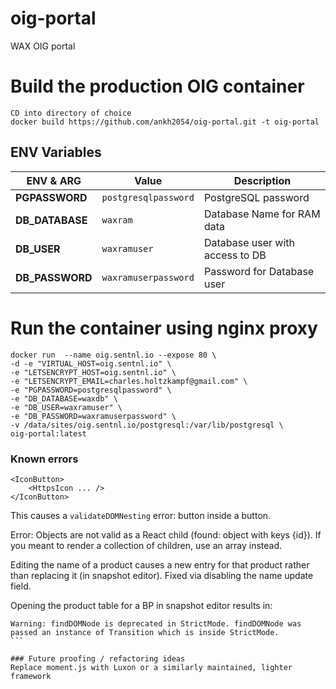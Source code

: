 # oig-portal
WAX OIG portal


# Build the production OIG container
```
CD into directory of choice
docker build https://github.com/ankh2054/oig-portal.git -t oig-portal 

```


## ENV Variables

|ENV & ARG                 |Value                          |Description                                   |
|--------------------------|---------------------------------------|--------------------------------------|
|**PGPASSWORD**            |`postgresqlpassword`                   | PostgreSQL password                  |
|**DB_DATABASE**           |`waxram`                               | Database Name for RAM data           |
|**DB_USER**               |`waxramuser`                           | Database user with access to DB      |
|**DB_PASSWORD**           |`waxramuserpassword`                   | Password for Database user       	  |




# Run the container using nginx proxy

```
docker run  --name oig.sentnl.io --expose 80 \
-d -e "VIRTUAL_HOST=oig.sentnl.io" \
-e "LETSENCRYPT_HOST=oig.sentnl.io" \
-e "LETSENCRYPT_EMAIL=charles.holtzkampf@gmail.com" \
-e "PGPASSWORD=postgresqlpassword" \
-e "DB_DATABASE=waxdb" \
-e "DB_USER=waxramuser" \
-e "DB_PASSWORD=waxramuserpassword" \
-v /data/sites/oig.sentnl.io/postgresql:/var/lib/postgresql \
oig-portal:latest
```


### Known errors
````
<IconButton>
    <HttpsIcon ... />
</IconButton>
````
This causes a `validateDOMNesting` error: button inside a button.

Error: Objects are not valid as a React child (found: object with keys {id}). If you meant to render a collection of children, use an array instead.

Editing the name of a product causes a new entry for that product rather than replacing it (in snapshot editor). Fixed via disabling the name update field.

Opening the product table for a BP in snapshot editor results in:
````
Warning: findDOMNode is deprecated in StrictMode. findDOMNode was passed an instance of Transition which is inside StrictMode. 
```

### Future proofing / refactoring ideas
Replace moment.js with Luxon or a similarly maintained, lighter framework